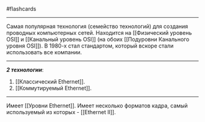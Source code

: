 #flashcards
***
Самая популярная технология (семейство технологий) для создания проводных компьютерных сетей. Находится на [[Физический уровень OSI]] и [[Канальный уровень OSI]] (на обоих [[Подуровни Канального уровня OSI]]).
В 1980-х стал стандартом, который вскоре стали использовать все компании.
***
***2 технологии***:
1. [[Классический Ethernet]].
2. [[Коммутируемый Ethernet]].
***
Имеет [[Уровни Ethernet]].
Имеет несколько форматов кадра, самый используемый из которых - [[Ethernet II]].
<!--SR:!2025-10-04,8,250-->